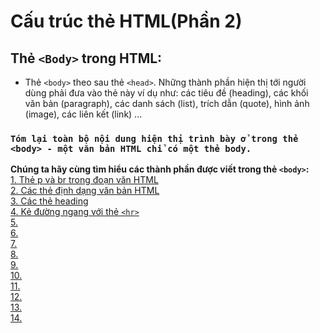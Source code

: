 # Cấu trúc thẻ HTML(Phần 2)
## Thẻ `<Body>` trong HTML:  
- Thẻ `<body>` theo sau thẻ `<head>`. Những thành phần hiện thị tới người dùng phải đưa vào thẻ này ví dụ như: các tiêu đề (heading), các khối văn bản (paragraph), các danh sách (list), trích dẫn (quote), hình ảnh (image), các liên kết (link) ... 
### `Tóm lại toàn bộ nội dung hiện thị trình bày ở trong thẻ <body> - một văn bản HTML chỉ có một thẻ body.`  
 **Chúng ta hãy cùng tìm hiểu các thành phần được viết trong thẻ `<body>`:**  
  [1. Thẻ p và br trong đoạn văn HTML](https://github.com/huynhdn147/How-to-learn-HTML/blob/master/HTML/HeaderHTML.md)  
  [2. Các thẻ định dạng văn bản HTML](https://github.com/huynhdn147/How-to-learn-HTML/blob/master/HTML/HeaderHTML.md)  
  [3. Các thẻ heading](https://github.com/huynhdn147/How-to-learn-HTML/blob/master/HTML/HeaderHTML.md)  
  [4. Kẻ đường ngang với thẻ `<hr>`](https://github.com/huynhdn147/How-to-learn-HTML/blob/master/HTML/HeaderHTML.md)  
  [5. ](https://github.com/huynhdn147/How-to-learn-HTML/blob/master/HTML/HeaderHTML.md)  
  [6. ](https://github.com/huynhdn147/How-to-learn-HTML/blob/master/HTML/HeaderHTML.md)  
  [7. ](https://github.com/huynhdn147/How-to-learn-HTML/blob/master/HTML/HeaderHTML.md)  
  [8. ](https://github.com/huynhdn147/How-to-learn-HTML/blob/master/HTML/HeaderHTML.md)  
  [9. ](https://github.com/huynhdn147/How-to-learn-HTML/blob/master/HTML/HeaderHTML.md)  
  [10. ](https://github.com/huynhdn147/How-to-learn-HTML/blob/master/HTML/HeaderHTML.md)  
  [11. ](https://github.com/huynhdn147/How-to-learn-HTML/blob/master/HTML/HeaderHTML.md)  
  [12. ](https://github.com/huynhdn147/How-to-learn-HTML/blob/master/HTML/HeaderHTML.md)  
  [13. ](https://github.com/huynhdn147/How-to-learn-HTML/blob/master/HTML/HeaderHTML.md)  
  [14. ](https://github.com/huynhdn147/How-to-learn-HTML/blob/master/HTML/HeaderHTML.md)  

